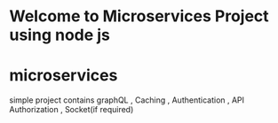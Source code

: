 # Welcome to Microservices Project using node js

# microservices

simple project contains graphQL , Caching , Authentication , API Authorization , Socket(if required)
